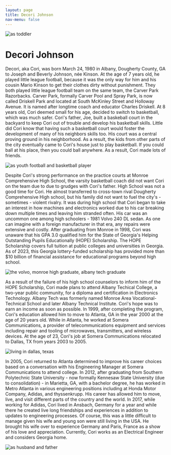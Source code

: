 ```yaml
---
layout: page
title: Decori Johnson
nav-menu: false
---
```


![as toddler](https://uofi.box.com/shared/static/wakhze9zo1hgazfp6j7nlshx0lz02mih.jpg)

# Decori Johnson

Decori, aka Cori, was born March 24, 1980 in Albany, Dougherty County, GA to Joseph and Beverly Johnson, née Kinson. At the age of 7 years old, he played little league football, because it was the only way for him and his cousin Mario Kinson to get their clothes dirty without punishment. They both played little league football team on the same team, the Carver Park Razorbacks. Carver Park, formally Carver Pool and Spray Park, is now called Driskell Park and located at South McKinley Street and Holloway Avenue. It is named after longtime coach and educator Charles Driskell. At 8 years old, Cori deemed small for his age, decided to switch to basketball, which was much safer. Cori's father, Joe, built a baskeball court in the backyard to keep Cori out of trouble and develop his basketball skills. Little did Cori know that having such a basketball court would foster the development of many of his neighbors skills too. His court was a central proving ground in his neighborhood. As a result, the kids from other parts of the city eventually came to Cori's house just to play basketball. If you could ball at his place, then you could ball anywhere. As a result, Cori made lots of friends. 

![as youth football and basketball player](https://uofi.box.com/shared/static/ob87h6tj963q84ofv6afrmw1kgejy1k1.jpg)

Despite Cori's strong performance on the practice courts at Monroe Comprehensive High School, the varsity basketball coach did not want Cori on the team due to due to grudges with Cori's father. High School was not a good time for Cori. He almost transferred to cross-town rival Dougherty Comprehensive High school, but his family did not want to fuel the city's - sometimes - violent rivalry. It was during high school that Cori began to take an interest in how machines and electronics worked due to his car breaking down multiple times and leaving him stranded often. His car was an uncommon one among high schoolers - 1981 Volvo 240 DL sedan. As one can imagine with a foreign manufacturer in that era, any repairs were extensive and costly. After graduating from Monroe in 1998, Cori was unaware that his GPA 3.0 qualified him for the State of Georgia's Helping Outstanding Pupils Educationally (HOPE) Scholarship. The HOPE Scholarship covers full tuition at public colleges and universities in Georgia. As of 2023, this Georgia lottery-funded scholarship has provided more than $10 billion of financial assistance for educational programs beyond high school. 

![the volvo, monroe high graduate, albany tech graduate](https://uofi.box.com/shared/static/u8xpmz9ypllqavd2pkk6aaaggmbfa8sy.jpg)

As a result of the failure of his high school counselors to inform him of the HOPE Scholarship, Cori made plans to attend Albany Techical College, a two-year public community, for a diploma and certification in Electronics Technology. Albany Tech was formerly named Monroe Area Vocational-Technical School and later Albany Technical Institute. Cori's hope was to earn an income as soon as possible. In 1999, after completing the program, Cori's education allowed him to move to Atlanta, GA in the year 2000 at the age of 20 years old. While in Atlanta, he worked at Somera Communications, a provider of telecommunications equipment and services including repair and tooling of microwaves, transmitters, and wireless devices. At the age of 23, Cori's job at Somera Communications relocated to Dallas, TX from years 2003 to 2005. 

![living in dallas, texas](https://uofi.box.com/shared/static/pptb1emw85w2eglsomgwlt01xl5ddbuz.jpg)

In 2005, Cori returned to Atlanta determined to improve his career choices based on a conversation with his Engineering Manager at Somera Communications to attend college. In 2012, after graduating from Southern Polytechnic State University - now formally Kennesaw State University (due to consolidation) - in Marietta, GA, with a bachelor degree, he has worked in Metro Atlanta in various engineering positions including at Honda Motor Company, Adidas, and thyssenkrupp. His career has allowed him to move, live, and visit different parts of the country and the world. In 2017, while working for Adidas, Cori lived in Ansbach, Germany for a year and while there he created live long friendships and experiences in addition to updates to engineering processes. Of course, this was a little difficult to manage given his wife and young son were still living in the USA. He brought his wife over to experience Germany and Paris, France as a show of his love and appreciation. Currently, Cori works as an Electrical Engineer and considers Georgia home.

![as husband and father](https://uofi.box.com/shared/static/fe220329s0tkk0wsgis4d1mqnq95erg1.jpg)
